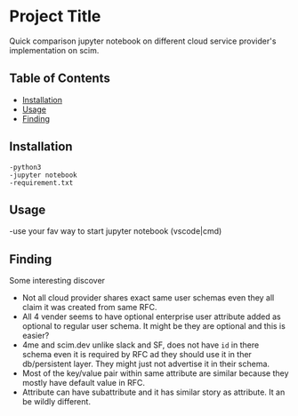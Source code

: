 # Project Title

Quick comparison jupyter notebook on different cloud service provider's implementation on scim.

## Table of Contents

- [Installation](#installation)
- [Usage](#usage)
- [Finding](#finding)

## Installation

    -python3
    -jupyter notebook
    -requirement.txt

## Usage

-use your fav way to start jupyter notebook (vscode|cmd) 

## Finding

Some interesting discover

- Not all cloud provider shares exact same user schemas even they all claim it was created from same RFC.
- All 4 vender seems to have optional enterprise user attribute added as optional to regular user schema. It might be they are optional and this is easier?
- 4me and scim.dev unlike slack and SF, does not have `id` in there schema even it is required by RFC ad they should use it in ther db/persistent layer. They might just not advertise it in their schema.
- Most of the key/value pair within same attribute are similar because they mostly have default value in RFC.
- Attribute can have subattribute and it has similar story as attribute. It an be wildly different.